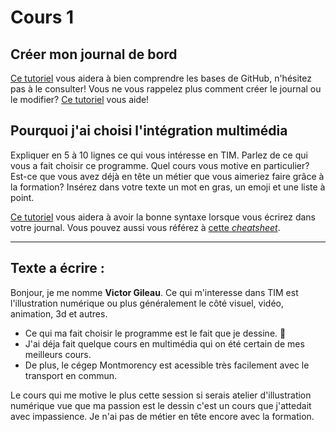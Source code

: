 # Cours 1
## Créer mon journal de bord
[Ce tutoriel](https://guides.github.com/activities/hello-world/) vous aidera à bien comprendre les bases de GitHub, n'hésitez pas à le consulter!
Vous ne vous rappelez plus comment créer le journal ou le modifier? [Ce tutoriel](https://youtu.be/lX3bpuLK_Sg) vous aide! 

## Pourquoi j'ai choisi l'intégration multimédia
Expliquer en 5 à 10 lignes ce qui vous intéresse en TIM. Parlez de ce qui vous a fait choisir ce programme. Quel cours vous motive en particulier? Est-ce que vous avez déjà en tête un métier que vous aimeriez faire grâce à la formation? Insérez dans votre texte un mot en gras, un emoji et une liste à point. 

[Ce tutoriel](https://guides.github.com/features/mastering-markdown/) vous aidera à avoir la bonne syntaxe lorsque vous écrirez dans votre journal. Vous pouvez aussi vous référez à [cette *cheatsheet*](https://github.com/tchapi/markdown-cheatsheet/blob/master/README.md). 

--------------------

## Texte a écrire :

Bonjour, je me nomme **Victor Gileau**. Ce qui m'interesse dans TIM est l'illustration numérique ou plus généralement le côté visuel, vidéo, animation, 3d et autres.

* Ce qui ma fait choisir le programme est le fait que je dessine. :art:
* J'ai déja fait quelque cours en multimédia qui on été certain de mes meilleurs cours.
* De plus, le cégep Montmorency est acessible très facilement avec le transport en commun.

Le cours qui me motive le plus cette session si serais atelier d'illustration numérique vue que ma passion est le dessin c'est un cours que j'attedait avec impassience. Je n'ai pas de métier en tête encore avec la formation.


